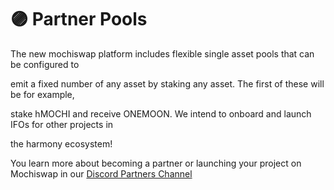 # 🟣 Partner Pools

The new mochiswap platform includes flexible single asset pools that can be configured to 

emit a fixed number of any asset by staking any asset. The first of these will be for example,

stake hMOCHI and receive ONEMOON. We intend to onboard and launch IFOs for other projects in 

the harmony ecosystem!

You learn more about becoming a partner or launching your project on Mochiswap in our [Discord Partners Channel](http://discord.gg/Xq3NjNPadM)

